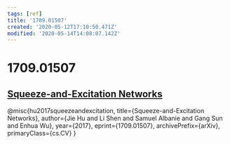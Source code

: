 ```yaml
---
tags: [ref]
title: '1709.01507'
created: '2020-05-12T17:10:50.471Z'
modified: '2020-05-14T14:08:07.142Z'
---
```


# 1709.01507

## [Squeeze-and-Excitation Networks](https://arxiv.org/pdf/1709.01507.pdf)

@misc{hu2017squeezeandexcitation,
    title={Squeeze-and-Excitation Networks},
    author={Jie Hu and Li Shen and Samuel Albanie and Gang Sun and Enhua Wu},
    year={2017},
    eprint={1709.01507},
    archivePrefix={arXiv},
    primaryClass={cs.CV}
}
